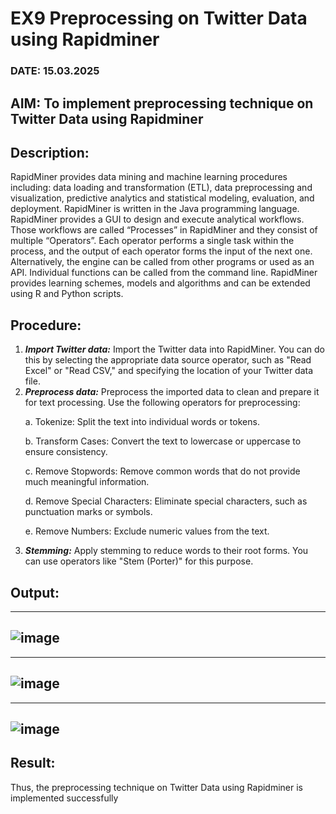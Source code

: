 # EX9 Preprocessing on Twitter Data using Rapidminer
### DATE:  15.03.2025
## AIM: To implement preprocessing technique on Twitter Data using Rapidminer
## Description:
RapidMiner provides data mining and machine learning procedures including: data loading and transformation (ETL), data preprocessing and visualization, 
predictive analytics and statistical modeling, evaluation, and deployment. RapidMiner is written in the Java programming language. 
RapidMiner provides a GUI to design and execute analytical workflows. Those workflows are called “Processes” in RapidMiner and they consist of multiple “Operators”. 
Each operator performs a single task within the process, and the output of each operator forms the input of the next one. Alternatively, the engine can be called from 
other programs or used as an API. Individual functions can be called from the command line. 
RapidMiner provides learning schemes, models and algorithms and can be extended using R and Python scripts.

## Procedure:
1) ***Import Twitter data:*** Import the Twitter data into RapidMiner. You can do this by selecting the appropriate
data source operator, such as "Read Excel" or "Read CSV," and specifying the location of your Twitter data
file.
2) ***Preprocess data:*** Preprocess the imported data to clean and prepare it for text processing. Use the following
operators for preprocessing:
    <p>a. Tokenize: Split the text into individual words or tokens.
    <p>b. Transform Cases: Convert the text to lowercase or uppercase to ensure consistency.
    <p>c. Remove Stopwords: Remove common words that do not provide much meaningful information.
    <p>d. Remove Special Characters: Eliminate special characters, such as punctuation marks or symbols.
    <p>e. Remove Numbers: Exclude numeric values from the text.
3) ***Stemming:*** Apply stemming to reduce words to their root forms. You can use operators like "Stem (Porter)"
for this purpose.


## Output:

---
![image](https://github.com/user-attachments/assets/ba271b7d-d25a-490b-9759-02b4caa8676d)
---

---
![image](https://github.com/user-attachments/assets/b1d3bb5b-7410-455e-97a4-82142e32193a)
---

---
![image](https://github.com/user-attachments/assets/b74f1cc7-e012-4964-8708-7d9ceeddcf16)
---

## Result:
Thus, the preprocessing technique on Twitter Data using Rapidminer is implemented successfully
